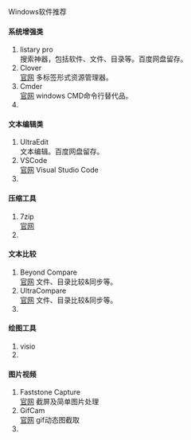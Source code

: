 Windows软件推荐

#### 系统增强类
 1. listary pro  
 搜索神器，包括软件、文件、目录等。百度网盘留存。
 23. Clover  
 [官网](http://cn.ejie.me/) 多标签形式资源管理器。
 34. Cmder  
[官网](http://cmder.net/) windows CMD命令行替代品。
 4.    
#### 文本编辑类
1.  UltraEdit  
文本编辑。百度网盘留存。
2. VSCode  
[官网](https://code.visualstudio.com/) Visual Studio Code
3. 
#### 压缩工具
1. 7zip  
[官网](https://www.7-zip.org/)
2. 
#### 文本比较
1. Beyond Compare  
[官网](https://www.scootersoftware.com/) 文件、目录比较&同步等。
2. UltraCompare  
[官网](https://www.ultraedit.com/products/ultracompare/) 文件、目录比较&同步等。
3. 
#### 绘图工具
1. visio
2. 
#### 图片视频
1. Faststone Capture  
[官网](http://www.faststone.org/)  截屏及简单图片处理
2. GifCam  
[官网](http://blog.bahraniapps.com/gifcam/) gif动态图截取
3. 
<!--stackedit_data:
eyJoaXN0b3J5IjpbLTIxMjY4MTY1NjAsLTEzNzk5ODQ2NjRdfQ
==
-->